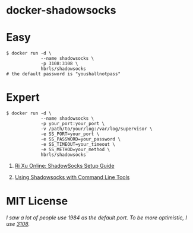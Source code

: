 docker-shadowsocks
==================

Easy
====

    $ docker run -d \
                 --name shadowsocks \
                 -p 3108:3108 \
                 hbrls/shadowsocks
    # the default password is "youshallnotpass"

Expert
======

    $ docker run -d \
                 --name shadowsocks \
                 -p your_port:your_port \
                 -v /path/to/your/log:/var/log/supervisor \
                 -e SS_PORT=your_port \
                 -e SS_PASSWORD=your_password \
                 -e SS_TIMEOUT=your_timeout \
                 -e SS_METHOD=your_method \
                 hbrls/shadowsocks

1. [Ri Xu Online: ShadowSocks Setup Guide](https://xuri.me/2014/08/14/shadowsocks-setup-guide.html)

2. [Using Shadowsocks with Command Line Tools](https://github.com/shadowsocks/shadowsocks/wiki/Using-Shadowsocks-with-Command-Line-Tools)

MIT License
===========

*I saw a lot of people use 1984 as the default port. To be more optimistic, I use [3108](http://page.renren.com/600803046/note/755367068?op=pre&curTime=1314684352000).*

